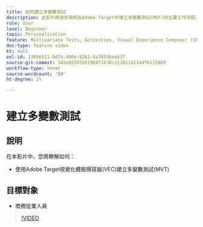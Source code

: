 ```yaml
---
title: 如何建立多變數測試
description: 此影片將逐步說明在Adobe Target中建立多變數測試(MVT)的主要工作流程。 瞭解建立和解譯MVT的步驟。
role: User
level: Beginner
topic: Personalization
feature: Multivariate Tests, Activities, Visual Experience Composer (VEC)
doc-type: feature video
kt: null
exl-id: 1389e511-9d7a-400e-9261-8a7655beab37
source-git-commit: 342e02562b5296871638c1120114214df6115809
workflow-type: tm+mt
source-wordcount: '59'
ht-degree: 1%

---
```


# 建立多變數測試

## 說明

在本影片中，您將瞭解如何：

* 使用Adobe Target視覺化體驗撰寫器(VEC)建立多變數測試(MVT)

## 目標對象

* 商務從業人員

>[!VIDEO](https://video.tv.adobe.com/v/17395/?quality=12)

